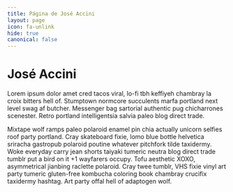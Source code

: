 ```yaml
---
title: Página de José Accini
layout: page
icon: fa-unlink
hide: true
canonical: false
---
```



# José Accini

Lorem ipsum dolor amet cred tacos viral, lo-fi tbh keffiyeh chambray la croix      bitters hell of. Stumptown normcore succulents marfa portland next level swag af   butcher. Messenger bag sartorial authentic pug chicharrones scenester. Retro       portland intelligentsia salvia paleo blog direct trade.

Mixtape wolf ramps paleo polaroid enamel pin chia actually unicorn selfies roof    party portland. Cray skateboard fixie, lomo blue bottle helvetica sriracha         gastropub polaroid poutine whatever pitchfork tilde taxidermy. Woke everyday carry jean shorts taiyaki tumeric neutra blog direct trade tumblr put a bird on it +1    wayfarers occupy. Tofu aesthetic XOXO, asymmetrical jianbing raclette polaroid.    Cray twee tumblr, VHS fixie vinyl art party tumeric gluten-free kombucha coloring  book chambray crucifix taxidermy hashtag. Art party offal hell of adaptogen wolf.
